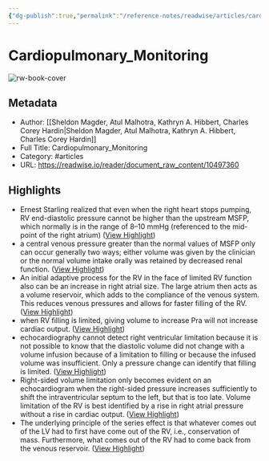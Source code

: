 ```yaml
---
{"dg-publish":true,"permalink":"/reference-notes/readwise/articles/cardiopulmonary-monitoring/"}
---
```


# Cardiopulmonary_Monitoring

![rw-book-cover](https://readwise-assets.s3.amazonaws.com/static/images/article2.74d541386bbf.png)

## Metadata
- Author: [[Sheldon Magder, Atul Malhotra, Kathryn A. Hibbert, Charles Corey Hardin\|Sheldon Magder, Atul Malhotra, Kathryn A. Hibbert, Charles Corey Hardin]]
- Full Title: Cardiopulmonary_Monitoring
- Category: #articles
- URL: https://readwise.io/reader/document_raw_content/10497360

## Highlights
- Ernest Starling realized that even when the right heart stops pumping, RV end-diastolic pressure cannot be higher than the upstream MSFP, which normally is in the range of 8–10 mmHg (referenced to the mid-point of the right atrium) ([View Highlight](https://read.readwise.io/read/01gmbmr4pjvcrwa7t57401atmk))
- a central venous pressure greater than the normal values of MSFP only can occur generally two ways; either volume was given by the clinician or the normal volume intake orally was retained by decreased renal function. ([View Highlight](https://read.readwise.io/read/01gmbn89sgsywbydqzmqm07c3a))
- An initial adaptive process for the RV in the
  face of limited RV function also can be an increase in right atrial size. The large atrium then acts as a volume reservoir, which adds to the compliance of the venous system. This reduces venous pressures and allows for faster filling of the RV. ([View Highlight](https://read.readwise.io/read/01gmbndr9d0c61bkgzc9b9d7ak))
- when RV filling is limited, giving volume to increase Pra will not increase cardiac output. ([View Highlight](https://read.readwise.io/read/01gmbp1v40pe8sn0er00fd4e50))
- echocardiography cannot detect right ventricular limitation because it is not possible to know that the diastolic volume did not change with a volume infusion because of a limitation to filling or because the infused volume was insufficient. Only a pressure change can identify that filling is limited. ([View Highlight](https://read.readwise.io/read/01gmbp5apf9x504vbtgsyreh8q))
- Right-sided volume limitation only becomes evident on an echocardiogram when the right-sided pressure increases sufficiently to shift the intraventricular septum to the left, but that is too late. Volume limitation of the RV is best identified by a rise in right atrial pressure without a rise in cardiac output. ([View Highlight](https://read.readwise.io/read/01gmkv6gphbg5pfts11rrdkx8p))
- The underlying principle of the series effect is that whatever comes out of the LV had to first have come out of the RV, i.e., conservation of mass. Furthermore, what comes out of the RV had to come back from the venous reservoir. ([View Highlight](https://read.readwise.io/read/01gmkvxv287c8jbr7r53pq9wh1))
